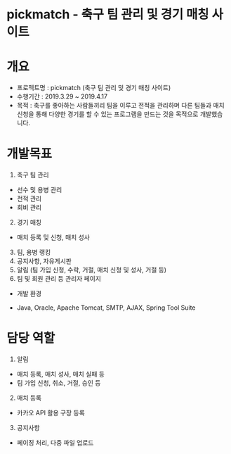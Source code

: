 # pickmatch - 축구 팀 관리 및 경기 매칭 사이트

# 개요
* 프로젝트명 : pickmatch (축구 팀 관리 및 경기 매칭 사이트)
* 수행기간 : 2019.3.29 ~ 2019.4.17
* 목적 : 축구를 좋아하는 사람들끼리 팀을 이루고 전적을 관리하며 다른 팀들과 매치 신청을 통해 다양한 경기를 할 수 있는 프로그램을 만드는 것을 목적으로 개발했습니다.

# 개발목표
 1. 축구 팀 관리
 - 선수 및 용병 관리
 - 전적 관리
 - 회비 관리
 2. 경기 매칭
 - 매치 등록 및 신청, 매치 성사
 3. 팀, 용병 랭킹
 4. 공지사항, 자유게시판
 5. 알림 (팀 가입 신청, 수락, 거절, 매치 신청 및 성사, 거절 등)
 6. 팀 및 회원 관리 등 관리자 페이지
 
* 개발 환경
- Java, Oracle, Apache Tomcat, SMTP, AJAX, Spring Tool Suite

# 담당 역할
1. 알림
- 매치 등록, 매치 성사, 매치 실패 등
- 팀 가입 신청, 취소, 거절, 승인 등
2. 매치 등록
- 카카오 API 활용 구장 등록
3. 공지사항
- 페이징 처리, 다중 파일 업로드
 
